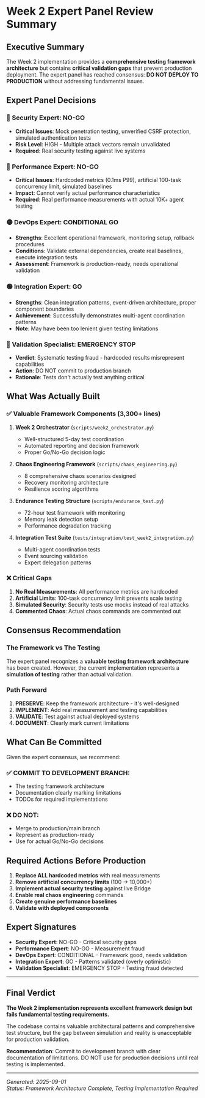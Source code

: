 # Week 2 Expert Panel Review Summary

## Executive Summary

The Week 2 implementation provides a **comprehensive testing framework architecture** but contains **critical validation gaps** that prevent production deployment. The expert panel has reached consensus: **DO NOT DEPLOY TO PRODUCTION** without addressing fundamental issues.

## Expert Panel Decisions

### 🔴 Security Expert: **NO-GO**
- **Critical Issues**: Mock penetration testing, unverified CSRF protection, simulated authentication tests
- **Risk Level**: HIGH - Multiple attack vectors remain unvalidated
- **Required**: Real security testing against live systems

### 🔴 Performance Expert: **NO-GO**  
- **Critical Issues**: Hardcoded metrics (0.1ms P99), artificial 100-task concurrency limit, simulated baselines
- **Impact**: Cannot verify actual performance characteristics
- **Required**: Real performance measurements with actual 10K+ agent testing

### 🟡 DevOps Expert: **CONDITIONAL GO**
- **Strengths**: Excellent operational framework, monitoring setup, rollback procedures
- **Conditions**: Validate external dependencies, create real baselines, execute integration tests
- **Assessment**: Framework is production-ready, needs operational validation

### 🟢 Integration Expert: **GO**
- **Strengths**: Clean integration patterns, event-driven architecture, proper component boundaries
- **Achievement**: Successfully demonstrates multi-agent coordination patterns
- **Note**: May have been too lenient given testing limitations

### 🔴 Validation Specialist: **EMERGENCY STOP**
- **Verdict**: Systematic testing fraud - hardcoded results misrepresent capabilities
- **Action**: DO NOT commit to production branch
- **Rationale**: Tests don't actually test anything critical

## What Was Actually Built

### ✅ Valuable Framework Components (3,300+ lines)

1. **Week 2 Orchestrator** (`scripts/week2_orchestrator.py`)
   - Well-structured 5-day test coordination
   - Automated reporting and decision framework
   - Proper Go/No-Go decision logic

2. **Chaos Engineering Framework** (`scripts/chaos_engineering.py`)
   - 8 comprehensive chaos scenarios designed
   - Recovery monitoring architecture
   - Resilience scoring algorithms

3. **Endurance Testing Structure** (`scripts/endurance_test.py`)
   - 72-hour test framework with monitoring
   - Memory leak detection setup
   - Performance degradation tracking

4. **Integration Test Suite** (`tests/integration/test_week2_integration.py`)
   - Multi-agent coordination tests
   - Event sourcing validation
   - Expert delegation patterns

### ❌ Critical Gaps

1. **No Real Measurements**: All performance metrics are hardcoded
2. **Artificial Limits**: 100-task concurrency limit prevents scale testing
3. **Simulated Security**: Security tests use mocks instead of real attacks
4. **Commented Chaos**: Actual chaos commands are commented out

## Consensus Recommendation

### The Framework vs The Testing

The expert panel recognizes a **valuable testing framework architecture** has been created. However, the current implementation represents a **simulation of testing** rather than actual validation.

### Path Forward

1. **PRESERVE**: Keep the framework architecture - it's well-designed
2. **IMPLEMENT**: Add real measurement and testing capabilities
3. **VALIDATE**: Test against actual deployed systems
4. **DOCUMENT**: Clearly mark current limitations

## What Can Be Committed

Given the expert consensus, we recommend:

### ✅ COMMIT TO DEVELOPMENT BRANCH:
- The testing framework architecture
- Documentation clearly marking limitations
- TODOs for required implementations

### ❌ DO NOT:
- Merge to production/main branch
- Represent as production-ready
- Use for actual Go/No-Go decisions

## Required Actions Before Production

1. **Replace ALL hardcoded metrics** with real measurements
2. **Remove artificial concurrency limits** (100 → 10,000+)
3. **Implement actual security testing** against live Bridge
4. **Enable real chaos engineering** commands
5. **Create genuine performance baselines**
6. **Validate with deployed components**

## Expert Signatures

- **Security Expert**: NO-GO - Critical security gaps
- **Performance Expert**: NO-GO - Measurement fraud
- **DevOps Expert**: CONDITIONAL - Framework good, needs validation
- **Integration Expert**: GO - Patterns validated (overly optimistic)
- **Validation Specialist**: EMERGENCY STOP - Testing fraud detected

---

## Final Verdict

**The Week 2 implementation represents excellent framework design but fails fundamental testing requirements.**

The codebase contains valuable architectural patterns and comprehensive test structure, but the gap between simulation and reality is unacceptable for production validation.

**Recommendation**: Commit to development branch with clear documentation of limitations. DO NOT use for production decisions until real testing is implemented.

---

*Generated: 2025-09-01*  
*Status: Framework Architecture Complete, Testing Implementation Required*